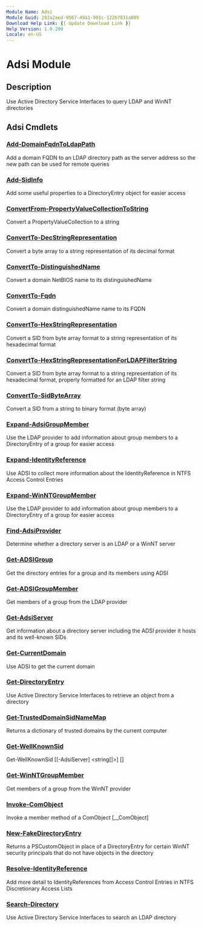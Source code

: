 ```yaml
---
Module Name: Adsi
Module Guid: 282a2aed-9567-49a1-901c-122b7831a805
Download Help Link: {{ Update Download Link }}
Help Version: 1.0.200
Locale: en-US
---
```


# Adsi Module
## Description
Use Active Directory Service Interfaces to query LDAP and WinNT directories

## Adsi Cmdlets
### [Add-DomainFqdnToLdapPath](Add-DomainFqdnToLdapPath.md)
Add a domain FQDN to an LDAP directory path as the server address so the new path can be used for remote queries

### [Add-SidInfo](Add-SidInfo.md)
Add some useful properties to a DirectoryEntry object for easier access

### [ConvertFrom-PropertyValueCollectionToString](ConvertFrom-PropertyValueCollectionToString.md)
Convert a PropertyValueCollection to a string

### [ConvertTo-DecStringRepresentation](ConvertTo-DecStringRepresentation.md)
Convert a byte array to a string representation of its decimal format

### [ConvertTo-DistinguishedName](ConvertTo-DistinguishedName.md)
Convert a domain NetBIOS name to its distinguishedName

### [ConvertTo-Fqdn](ConvertTo-Fqdn.md)
Convert a domain distinguishedName name to its FQDN

### [ConvertTo-HexStringRepresentation](ConvertTo-HexStringRepresentation.md)
Convert a SID from byte array format to a string representation of its hexadecimal format

### [ConvertTo-HexStringRepresentationForLDAPFilterString](ConvertTo-HexStringRepresentationForLDAPFilterString.md)
Convert a SID from byte array format to a string representation of its hexadecimal format, properly formatted for an LDAP filter string

### [ConvertTo-SidByteArray](ConvertTo-SidByteArray.md)
Convert a SID from a string to binary format (byte array)

### [Expand-AdsiGroupMember](Expand-AdsiGroupMember.md)
Use the LDAP provider to add information about group members to a DirectoryEntry of a group for easier access

### [Expand-IdentityReference](Expand-IdentityReference.md)
Use ADSI to collect more information about the IdentityReference in NTFS Access Control Entries

### [Expand-WinNTGroupMember](Expand-WinNTGroupMember.md)
Use the LDAP provider to add information about group members to a DirectoryEntry of a group for easier access

### [Find-AdsiProvider](Find-AdsiProvider.md)
Determine whether a directory server is an LDAP or a WinNT server

### [Get-ADSIGroup](Get-ADSIGroup.md)
Get the directory entries for a group and its members using ADSI

### [Get-ADSIGroupMember](Get-ADSIGroupMember.md)
Get members of a group from the LDAP provider

### [Get-AdsiServer](Get-AdsiServer.md)
Get information about a directory server including the ADSI provider it hosts and its well-known SIDs

### [Get-CurrentDomain](Get-CurrentDomain.md)
Use ADSI to get the current domain

### [Get-DirectoryEntry](Get-DirectoryEntry.md)
Use Active Directory Service Interfaces to retrieve an object from a directory

### [Get-TrustedDomainSidNameMap](Get-TrustedDomainSidNameMap.md)
Returns a dictionary of trusted domains by the current computer

### [Get-WellKnownSid](Get-WellKnownSid.md)

Get-WellKnownSid [[-AdsiServer] <string[]>] [<CommonParameters>]


### [Get-WinNTGroupMember](Get-WinNTGroupMember.md)
Get members of a group from the WinNT provider

### [Invoke-ComObject](Invoke-ComObject.md)
Invoke a member method of a ComObject [__ComObject]

### [New-FakeDirectoryEntry](New-FakeDirectoryEntry.md)
Returns a PSCustomObject in place of a DirectoryEntry for certain WinNT security principals that do not have objects in the directory

### [Resolve-IdentityReference](Resolve-IdentityReference.md)
Add more detail to IdentityReferences from Access Control Entries in NTFS Discretionary Access Lists

### [Search-Directory](Search-Directory.md)
Use Active Directory Service Interfaces to search an LDAP directory



